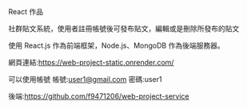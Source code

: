 React 作品

社群貼文系統，使用者註冊帳號後可發布貼文，編輯或是刪除所發布的貼文

使用 React.js 作為前端框架，Node.js、MongoDB 作為後端服務器。


網頁連結:https://web-project-static.onrender.com/


可以使用帳號
帳號:user1@gmail.com
密碼:user1

後端:https://github.com/f9471206/web-project-service
